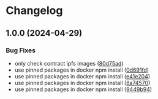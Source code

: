 # Changelog

## 1.0.0 (2024-04-29)


### Bug Fixes

* only check contract ipfs images ([80d75ad](https://github.com/aeternity/aepp-graffiti/commit/80d75ad9bb382708427c59430d236af51654a73d))
* use pinned packages in docker npm install ([0d691fd](https://github.com/aeternity/aepp-graffiti/commit/0d691fdd41df67d2f832c0916d0b8646aab08f69))
* use pinned packages in docker npm install ([e41e204](https://github.com/aeternity/aepp-graffiti/commit/e41e204809191c0b8946d9719dc87315417d4e10))
* use pinned packages in docker npm install ([8a74570](https://github.com/aeternity/aepp-graffiti/commit/8a745702fd6438ca1383694e4db066c247cdf8cd))
* use pinned packages in docker npm install ([9449b94](https://github.com/aeternity/aepp-graffiti/commit/9449b9450b68aba290d60669d81c13168cd35d9c))
